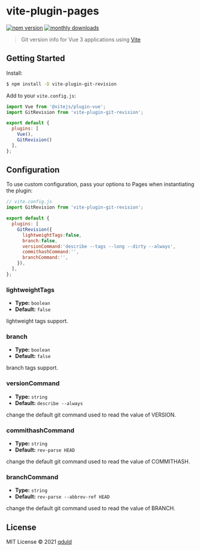 # vite-plugin-pages

[![npm version](https://badgen.net/npm/v/vite-plugin-git-revision)](https://www.npmjs.com/package/vite-plugin-git-revision)
[![monthly downloads](https://badgen.net/npm/dm/vite-plugin-git-revision)](https://www.npmjs.com/package/vite-plugin-git-revision)

> Git version info for Vue 3 applications using [Vite](https://github.com/vitejs/vite)

## Getting Started

Install:

```bash
$ npm install -D vite-plugin-git-revision
```

Add to your `vite.config.js`:

```js
import Vue from '@vitejs/plugin-vue';
import GitRevision from 'vite-plugin-git-revision';

export default {
  plugins: [
    Vue(), 
    GitRevision()
  ],
};
```
## Configuration

To use custom configuration, pass your options to Pages when instantiating the plugin:

```js
// vite.config.js
import GitRevision from 'vite-plugin-git-revision';

export default {
  plugins: [
    GitRevision({
      lightweightTags:false,
      branch:false,
      versionCommand:'describe --tags --long --dirty --always',
      commithashCommand:'',
      branchCommand:'',
    }),
  ],
};
```

### lightweightTags

- **Type:** `boolean`
- **Default:** `false`

lightweight tags support.

### branch

- **Type:** `boolean`
- **Default:** `false`

branch tags support.

### versionCommand

- **Type:** `string`
- **Default:** `describe --always`

change the default git command used to read the value of VERSION.

### commithashCommand

- **Type:** `string`
- **Default:** `rev-parse HEAD`

change the default git command used to read the value of COMMITHASH.

### branchCommand

- **Type:** `string`
- **Default:** `rev-parse --abbrev-ref HEAD`

change the default git command used to read the value of BRANCH.

## License

MIT License © 2021 [qduld](https://github.com/qduld)
